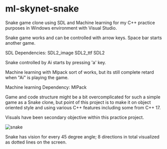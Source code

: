 # ml-skynet-snake

Snake game clone using SDL and Machine learning for my C++ practice purposes in Windows environment with Visual Studio.

Snake game works and can be controlled with arrow keys. Space bar starts another game.

SDL Dependencies:
SDL2_image
SDL2_ttf
SDL2

Snake controlled by Ai starts by pressing 'a' key.

Machine learning with Mlpack sort of works, but its still complete retard when "Ai" is
playing the game.

Machine learning Dependency:
MlPack

Game and code structure might be a bit overcomplicated for such a simple game as a Snake
clone, but point of this project is to make it on object oriented style and using various
C++ features including some from C++ 17.

Visuals have been secondary objective within this practice project.

![snake](https://user-images.githubusercontent.com/64461167/133246765-a5c4a87e-d009-4702-8ac1-c80ab68060ce.jpg)

Snake has vision for every 45 degree angle; 8 directions in total visualized as dotted lines on the screen.
